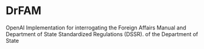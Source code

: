 # DrFAM
OpenAI Implementation for interrogating the Foreign Affairs Manual and Department of State Standardized Regulations (DSSR). of the Department of State
